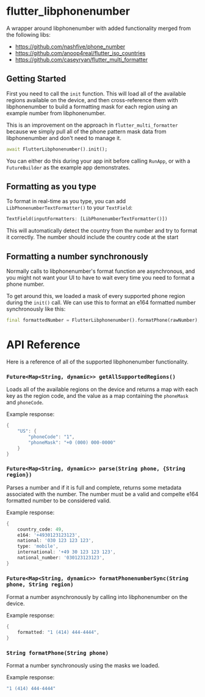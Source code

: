 # flutter_libphonenumber

A wrapper around libphonenumber with added functionality merged from the following libs:
* https://github.com/nashfive/phone_number
* https://github.com/anoop4real/flutter_iso_countries
* https://github.com/caseyryan/flutter_multi_formatter

## Getting Started
First you need to call the `init` function. This will load all of the available regions available on the device, and then cross-reference them with libphonenumber to build a formatting mask for each region using an example number from libphonenumber.

This is an improvement on the approach in `flutter_multi_formatter` because we simply pull all of the phone pattern mask data from libphonenumber and don't need to manage it.

```dart
await FlutterLibphonenumber().init();
```

You can either do this during your app init before calling `RunApp`, or with a `FutureBuilder` as the example app demonstrates.

## Formatting as you type
To format in real-time as you type, you can add `LibPhonenumberTextFormatter()` to your `TextField`:
```dart
TextField(inputFormatters: [LibPhonenumberTextFormatter()])
```
This will automatically detect the country from the number and try to format it correctly. The number should include the country code at the start

## Formatting a number synchronously
Normally calls to libphonenumber's format function are asynchronous, and you might not want
your UI to have to wait every time you need to format a phone number.

To get around this, we loaded a mask of every supported phone region during the `init()` call. We can use this to format an e164 formatted number synchronously like this:
```dart
final formattedNumber = FlutterLibphonenumber().formatPhone(rawNumber);
```

# API Reference
Here is a reference of all of the supported libphonenumber functionality.
### `Future<Map<String, dynamic>> getAllSupportedRegions()`
Loads all of the available regions on the device and returns a map with each key as the region code, and the value as a map containing the `phoneMask` and `phoneCode`.

Example response:
```dart
{
    "US": {
        "phoneCode": "1",
        "phoneMask": "+0 (000) 000-0000"
    }
}
```

### `Future<Map<String, dynamic>> parse(String phone, {String region})`
Parses a number and if it is full and complete, returns some metadata associated with the number. The number must be a valid and compelte e164 formatted number to be considered valid.

Example response:
```dart
{
    country_code: 49,
    e164: '+4930123123123',
    national: '030 123 123 123',
    type: 'mobile',
    international: '+49 30 123 123 123',
    national_number: '030123123123',
}
```

### `Future<Map<String, dynamic>> formatPhonenumberSync(String phone, String region)`
Format a number asynchronously by calling into libphonenumber on the device.

Example response:
```dart
{
    formatted: "1 (414) 444-4444",
}
```

### `String formatPhone(String phone)`
Format a number synchronously using the masks we loaded.

Example response:
```dart
"1 (414) 444-4444"
```